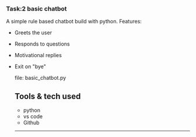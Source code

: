 ### Task:2 basic chatbot
A simple rule based chatbot build with python.
Features:
- Greets the user
- Responds to questions
- Motivational replies
- Exit on "bye"

  file: basic_chatbot.py
  ## Tools & tech used
  - python
  - vs code
  - Github
  - ------
